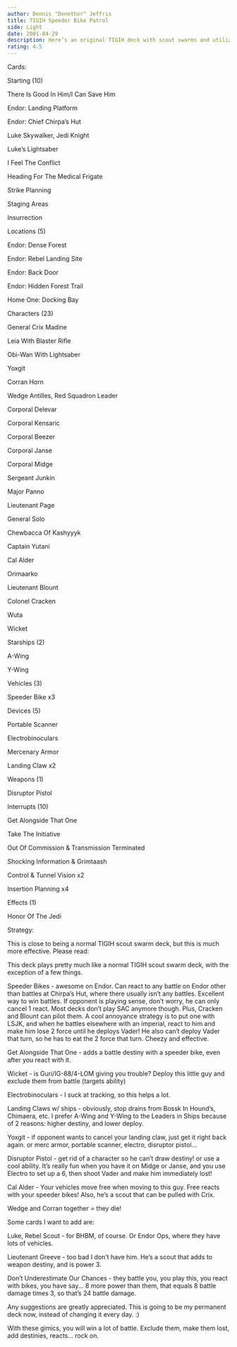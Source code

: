 ```yaml
---
author: Dennis "Denethor" Jeffris
title: TIGIH Speeder Bike Patrol
side: Light
date: 2001-04-29
description: Here’s an original TIGIH deck with scout swarms and utilizes speeder bikes.  Thanks for reviewing.
rating: 4.5
---
```

Cards: 

Starting (10)
There Is Good In Him/I Can Save Him
Endor: Landing Platform
Endor: Chief Chirpa’s Hut
Luke Skywalker, Jedi Knight
Luke’s Lightsaber
I Feel The Conflict
Heading For The Medical Frigate
Strike Planning
Staging Areas
Insurrection

Locations (5)
Endor: Dense Forest
Endor: Rebel Landing Site
Endor: Back Door
Endor: Hidden Forest Trail
Home One: Docking Bay

Characters (23)
General Crix Madine
Leia With Blaster Rifle
Obi-Wan With Lightsaber
Yoxgit
Corran Horn
Wedge Antilles, Red Squadron Leader
Corporal Delevar
Corporal Kensaric
Corporal Beezer
Corporal Janse
Corporal Midge
Sergeant Junkin
Major Panno
Lieutenant Page
General Solo
Chewbacca Of Kashyyyk
Captain Yutani
Cal Alder
Orimaarko
Lieutenant Blount
Colonel Cracken
Wuta
Wicket

Starships (2)
A-Wing
Y-Wing

Vehicles (3)
Speeder Bike x3

Devices (5)
Portable Scanner
Electrobinoculars
Mercenary Armor
Landing Claw x2

Weapons (1)
Disruptor Pistol

Interrupts (10)
Get Alongside That One
Take The Initiative
Out Of Commission & Transmission Terminated
Shocking Information & Grimtaash
Control & Tunnel Vision x2
Insertion Planning x4

Effects (1)
Honor Of The Jedi 

Strategy: 

This is close to being a normal TIGIH scout swarm deck, but this is much more effective.  Please read:

This deck plays pretty much like a normal TIGIH scout swarm deck, with the exception of a few things.

Speeder Bikes - awesome on Endor.  Can react to any battle on Endor other than battles at Chirpa’s Hut, where there usually isn’t any battles.  Excellent way to win battles.  If opponent is playing sense, don’t worry, he can only cancel 1 react.  Most decks don’t play SAC anymore though.  Plus, Cracken and Blount can pilot them.  A cool annoyance strategy is to put one with LSJK, and when he battles elsewhere with an imperial, react to him and make him lose 2 force until he deploys Vader!  He also can’t deploy Vader that turn, so he has to eat the 2 force that turn.  Cheezy and effective.

Get Alongside That One - adds a battle destiny with a speeder bike, even after you react with it.

Wicket - is Guri/IG-88/4-LOM giving you trouble?  Deploy this little guy and exclude them from battle (targets ability)

Electrobinoculars - I suck at tracking, so this helps a lot.

Landing Claws w/ ships - obviously, stop drains from Bossk In Hound’s, Chimaera, etc.  I prefer A-Wing and Y-Wing to the Leaders in Ships because of 2 reasons:  higher destiny, and lower deploy.

Yoxgit - if opponent wants to cancel your landing claw, just get it right back again.  or merc armor, portable scanner, electro, disruptor pistol...

Disruptor Pistol - get rid of a character so he can’t draw destiny!  or use a cool ability.  It’s really fun when you have it on Midge or Janse, and you use Electro to set up a 6, then shoot Vader and make him immediately lost!

Cal Alder - Your vehicles move free when moving to this guy.  Free reacts with your speeder bikes!  Also, he’s a scout that can be pulled with Crix.

Wedge and Corran together = they die!

Some cards I want to add are:

Luke, Rebel Scout - for BHBM, of course.  Or Endor Ops, where they have lots of vehicles.

Lieutenant Greeve - too bad I don’t have him.  He’s a scout that adds to weapon destiny, and is power 3.

Don’t Underestimate Our Chances - they battle you, you play this, you react with bikes, you have say... 8 more power than them, that equals 8 battle damage times 3, so that’s 24 battle damage.

Any suggestions are greatly appreciated.  This is going to be my permanent deck now, instead of changing it every day.  :)

With these gimics, you will win a lot of battle.  Exclude them, make them lost, add destinies, reacts... rock on.  